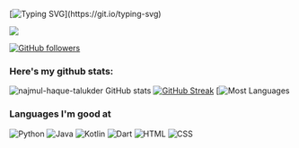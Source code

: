 [![Typing SVG](https://readme-typing-svg.herokuapp.com?font=Deanicked=7AF79A&size=30&lines=Hey!+It's+Najmul!;I'm+a+learning+developer...;CRAZY+fan+of+Android+Application+Development;ios+Application+Development;And+I'm+a+workaholic+person;looking+to+contribute;)](https://git.io/typing-svg)

<img src="https://profile-counter.glitch.me/najmul-haque-talukder/count.svg">

[![GitHub followers](https://img.shields.io/github/followers/najmul-haque-talukder.svg?style=social&label=Followers)](https://github.com/walleeva2018?tab=followers)

### Here's my github stats:

![najmul-haque-talukder GitHub stats](https://github-readme-stats.vercel.app/api?username=najmul-haque-talukder&show_icons=true&theme=radical) 
[![GitHub Streak](https://github-readme-streak-stats.herokuapp.com/?user=najmul-haque-talukder&theme=radical)](https://git.io/streak-stats) 
[![Most Languages](https://github-readme-stats.anuraghazra1.vercel.app/api/top-langs/?username=najmul-haque-talukder&theme=dark&hide_border=true&no-bg=true&no-frame=true&langs_count=10)


### Languages I'm good at


![Python](https://img.shields.io/badge/Python-14354C?style=for-the-badge&logo=python&logoColor=white)
![Java](https://img.shields.io/badge/Java-323330?style=for-the-badge&logo=java&logoColor=F7DF1E)
![Kotlin](https://img.shields.io/badge/Kotlin-007ACC?style=for-the-badge&logo=kotlin&logoColor=white)
![Dart](https://img.shields.io/badge/Dart-323330?style=for-the-badge&logo=dart&logoColor=F7DF1E)
![HTML](https://img.shields.io/badge/HTML-239120?style=for-the-badge&logo=html5&logoColor=white)
![CSS](https://img.shields.io/badge/CSS-239120?&style=for-the-badge&logo=css3&logoColor=white)




